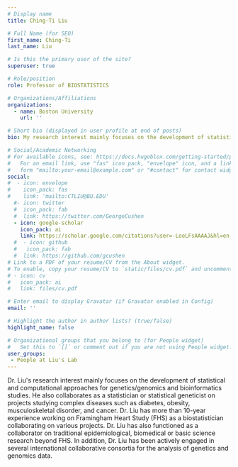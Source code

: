 ```yaml
---
# Display name
title: Ching-Ti Liu

# Full Name (for SEO)
first_name: Ching-Ti
last_name: Liu

# Is this the primary user of the site?
superuser: true

# Role/position
role: Professor of BIOSTATISTICS

# Organizations/Affiliations
organizations:
  - name: Boston University
    url: ''

# Short bio (displayed in user profile at end of posts)
bio: My research interest mainly focuses on the development of statistical and computational approaches for genetics/genomics and bioinformatics studies.

# Social/Academic Networking
# For available icons, see: https://docs.hugoblox.com/getting-started/page-builder/#icons
#   For an email link, use "fas" icon pack, "envelope" icon, and a link in the
#   form "mailto:your-email@example.com" or "#contact" for contact widget.
social:
#  - icon: envelope
#    icon_pack: fas
#    link: 'mailto:CTLIU@BU.EDU'
  #- icon: twitter
  #  icon_pack: fab
  #  link: https://twitter.com/GeorgeCushen
  - icon: google-scholar
    icon_pack: ai
    link: https://scholar.google.com/citations?user=-LooLFsAAAAJ&hl=en
  #  - icon: github
  #   icon_pack: fab
  #  link: https://github.com/gcushen
# Link to a PDF of your resume/CV from the About widget.
# To enable, copy your resume/CV to `static/files/cv.pdf` and uncomment the lines below.
# - icon: cv
#   icon_pack: ai
#   link: files/cv.pdf

# Enter email to display Gravatar (if Gravatar enabled in Config)
email: ''

# Highlight the author in author lists? (true/false)
highlight_name: false

# Organizational groups that you belong to (for People widget)
#   Set this to `[]` or comment out if you are not using People widget.
user_groups:
 - People at Liu's Lab
---
```


Dr. Liu's research interest mainly focuses on the development of statistical and computational approaches for genetics/genomics and bioinformatics studies. He also collaborates as a statistician or statistical geneticist on projects studying complex diseases such as diabetes, obesity, musculoskeletal disorder, and cancer. Dr. Liu has more than 10-year experience working on Framingham Heart Study (FHS) as a biostatistician collaborating on various projects. Dr. Liu has also functioned as a collaborator on traditional epidemiological, biomedical or basic science research beyond FHS. In addition, Dr. Liu has been actively engaged in several international collaborative consortia for the analysis of genetics and genomics data.

